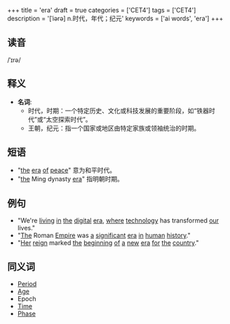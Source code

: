 +++
title = 'era'
draft = true
categories = ['CET4']
tags = ['CET4']
description = '[ˈiərə] n.时代，年代；纪元'
keywords = ['ai words', 'era']
+++

## 读音
/ˈɪrə/

## 释义
- **名词**: 
    - 时代，时期：一个特定历史、文化或科技发展的重要阶段，如“铁器时代”或“太空探索时代”。
    - 王朝，纪元：指一个国家或地区由特定家族或领袖统治的时期。

## 短语
- "[the](/zh/post/the/) [era](/zh/post/era/) [of](/zh/post/of/) [peace](/zh/post/peace/)" 意为和平时代。
- "[the](/zh/post/the/) Ming dynasty [era](/zh/post/era/)" 指明朝时期。

## 例句
- "We're [living](/zh/post/living/) [in](/zh/post/in/) [the](/zh/post/the/) [digital](/zh/post/digital/) [era](/zh/post/era/), [where](/zh/post/where/) [technology](/zh/post/technology/) has transformed [our](/zh/post/our/) lives."
- "[The](/zh/post/the/) Roman [Empire](/zh/post/empire/) was [a](/zh/post/a/) [significant](/zh/post/significant/) [era](/zh/post/era/) [in](/zh/post/in/) [human](/zh/post/human/) [history](/zh/post/history/)."
- "[Her](/zh/post/her/) [reign](/zh/post/reign/) marked [the](/zh/post/the/) [beginning](/zh/post/beginning/) [of](/zh/post/of/) [a](/zh/post/a/) [new](/zh/post/new/) [era](/zh/post/era/) [for](/zh/post/for/) [the](/zh/post/the/) [country](/zh/post/country/)."

## 同义词
- [Period](/zh/post/period/)
- [Age](/zh/post/age/)
- Epoch
- [Time](/zh/post/time/)
- [Phase](/zh/post/phase/)
